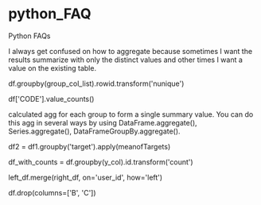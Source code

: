 # python_FAQ
Python FAQs

I always get confused on how to aggregate because sometimes I want the results summarize with only the distinct values and other times I want a value on the existing table.

df.groupby(group_col_list).rowid.transform('nunique')



df['CODE'].value_counts()

 calculated agg for each group to form a single summary value. You can do this agg in several ways by using DataFrame.aggregate(), Series.aggregate(), DataFrameGroupBy.aggregate().
 
 
 df2 = df1.groupby('target').apply(meanofTargets)


df_with_counts = df.groupby(y_col).id.transform('count')
        
 
left_df.merge(right_df, on='user_id', how='left')

df.drop(columns=['B', 'C'])

